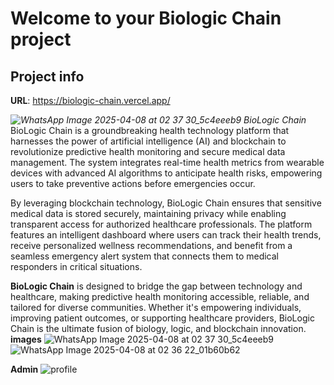 # Welcome to your Biologic Chain project

## Project info

**URL**: https://biologic-chain.vercel.app/

*![WhatsApp Image 2025-04-08 at 02 37 30_5c4eeeb9](https://github.com/user-attachments/assets/062de4d6-cb23-47f8-8863-aae313214ac9)
*BioLogic Chain**  
BioLogic Chain is a groundbreaking health technology platform that harnesses the power of artificial intelligence (AI) and blockchain to revolutionize predictive health monitoring and secure medical data management. The system integrates real-time health metrics from wearable devices with advanced AI algorithms to anticipate health risks, empowering users to take preventive actions before emergencies occur.  

By leveraging blockchain technology, BioLogic Chain ensures that sensitive medical data is stored securely, maintaining privacy while enabling transparent access for authorized healthcare professionals. The platform features an intelligent dashboard where users can track their health trends, receive personalized wellness recommendations, and benefit from a seamless emergency alert system that connects them to medical responders in critical situations.

**BioLogic Chain**
is designed to bridge the gap between technology and healthcare, making predictive health monitoring accessible, reliable, and tailored for diverse communities. Whether it's empowering individuals, improving patient outcomes, or supporting healthcare providers, BioLogic Chain is the ultimate fusion of biology, logic, and blockchain innovation.
**images**
![WhatsApp Image 2025-04-08 at 02 37 30_5c4eeeb9](https://github.com/user-attachments/assets/21b8e8ef-d4c9-435a-8cdb-1ef7667f2daa)
![WhatsApp Image 2025-04-08 at 02 36 22_01b60b62](https://github.com/user-attachments/assets/1928e5f7-d4d8-40cc-a90e-c6f8d1887199)

**Admin**
![profile](https://github.com/user-attachments/assets/23d4bb3c-1610-400e-a45e-6bd18c2428a4)
